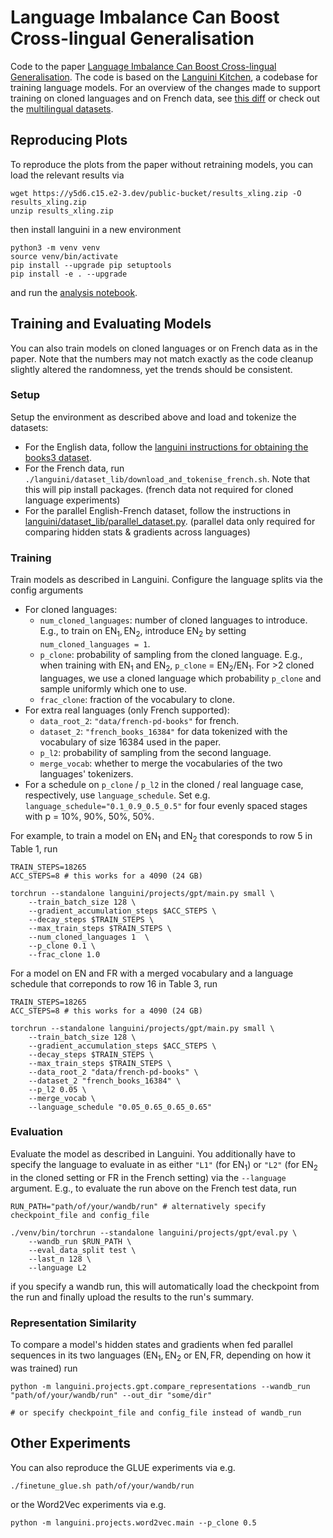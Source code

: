 # Language Imbalance Can Boost Cross-lingual Generalisation

Code to the paper [Language Imbalance Can Boost Cross-lingual Generalisation](https://arxiv.org/abs/2404.07982). The code is based on the [Languini Kitchen](https://github.com/languini-kitchen/languini-kitchen), a codebase for training language models. For an overview of the changes made to support training on cloned languages and on French data, see [this diff](https://github.com/antonschafer/xling-imbalance/pull/1/files) or check out the [multilingual datasets](./languini/dataset_lib/multilingual.py).

## Reproducing Plots
To reproduce the plots from the paper without retraining models, you can load the relevant results via
```
wget https://y5d6.c15.e2-3.dev/public-bucket/results_xling.zip -O results_xling.zip
unzip results_xling.zip
```
then install languini in a new environment
```
python3 -m venv venv
source venv/bin/activate
pip install --upgrade pip setuptools
pip install -e . --upgrade
```
and run the [analysis notebook](analysis.ipynb).

## Training and Evaluating Models

You can also train models on cloned languages or on French data as in the paper. Note that the numbers may not match exactly as the code cleanup slightly altered the randomness, yet the trends should be consistent. 

### Setup
Setup the environment as described above and load and tokenize the datasets:
- For the English data, follow the [languini instructions for obtaining the books3 dataset](#download-and-tokenise-the-books3-dataset).
- For the French data, run `./languini/dataset_lib/download_and_tokenise_french.sh`. Note that this will pip install packages.
(french data not required for cloned language experiments)
- For the parallel English-French dataset, follow the instructions in [languini/dataset_lib/parallel_dataset.py](languini/dataset_lib/parallel_dataset.py).
(parallel data only required for comparing hidden stats & gradients across languages)

### Training
Train models as described in Languini. Configure the language splits via the config arguments
- For cloned languages:
    - `num_cloned_languages`: number of cloned languages to introduce. E.g., to train on $\mathrm{EN}_1, \mathrm{EN}_2$, introduce $\mathrm{EN}_2$ by setting `num_cloned_languages = 1`.
    - `p_clone`: probability of sampling from the cloned language. E.g., when training with $\mathrm{EN}_1$ and $\mathrm{EN}_2$, `p_clone` = $\mathrm{EN}_2/\mathrm{EN}_1$. For >2 cloned languages, we use a cloned language which probability `p_clone` and sample uniformly which one to use.
    - `frac_clone`: fraction of the vocabulary to clone.
- For extra real languages (only French supported):
    - `data_root_2`: `"data/french-pd-books"` for french.
    - `dataset_2`: `"french_books_16384"` for data tokenized with the vocabulary of size 16384 used in the paper.
    - `p_l2`: probability of sampling from the second language.
    - `merge_vocab`: whether to merge the vocabularies of the two languages' tokenizers.
- For a schedule on `p_clone` / `p_l2` in the cloned / real language case, respectively, use `language_schedule`. Set e.g. `language_schedule="0.1_0.9_0.5_0.5"` for four evenly spaced stages with p = 10%, 90%, 50%, 50%.
    
For example, to train a model on $\mathrm{EN}_1$ and $\mathrm{EN}_2$ that coresponds to row 5 in Table 1, run
```
TRAIN_STEPS=18265
ACC_STEPS=8 # this works for a 4090 (24 GB)

torchrun --standalone languini/projects/gpt/main.py small \
    --train_batch_size 128 \
    --gradient_accumulation_steps $ACC_STEPS \
    --decay_steps $TRAIN_STEPS \
    --max_train_steps $TRAIN_STEPS \
    --num_cloned_languages 1  \
    --p_clone 0.1 \
    --frac_clone 1.0
```
For a model on $\mathrm{EN}$ and $\mathrm{FR}$ with a merged vocabulary and a language schedule that correponds to row 16 in Table 3, run

```
TRAIN_STEPS=18265
ACC_STEPS=8 # this works for a 4090 (24 GB)

torchrun --standalone languini/projects/gpt/main.py small \
    --train_batch_size 128 \
    --gradient_accumulation_steps $ACC_STEPS \
    --decay_steps $TRAIN_STEPS \
    --max_train_steps $TRAIN_STEPS \
    --data_root_2 "data/french-pd-books" \
    --dataset_2 "french_books_16384" \
    --p_l2 0.05 \
    --merge_vocab \
    --language_schedule "0.05_0.65_0.65_0.65"
```
### Evaluation
 Evaluate the model as described in Languini. You additionally have to specify the language to evaluate in as either `"L1"` (for $\mathrm{EN}_1$) or `"L2"` (for $\mathrm{EN}_2$ in the cloned setting or $\mathrm{FR}$ in the French setting) via the `--language` argument. E.g., to evaluate the run above on the French test data, run
```
RUN_PATH="path/of/your/wandb/run" # alternatively specify checkpoint_file and config_file

./venv/bin/torchrun --standalone languini/projects/gpt/eval.py \
    --wandb_run $RUN_PATH \
    --eval_data_split test \
    --last_n 128 \
    --language L2
```
if you specify a wandb run, this will automatically load the checkpoint from the run and finally upload the results to the run's summary.

### Representation Similarity
To compare a model's hidden states and gradients when fed parallel sequences in its two languages ($\mathrm{EN}_1, \mathrm{EN}_2$ or $\mathrm{EN}, \mathrm{FR}$, depending on how it was trained) run
```
python -m languini.projects.gpt.compare_representations --wandb_run "path/of/your/wandb/run" --out_dir "some/dir"

# or specify checkpoint_file and config_file instead of wandb_run
```

## Other Experiments
You can also reproduce the GLUE experiments via e.g.
```
./finetune_glue.sh path/of/your/wandb/run 
```

or the Word2Vec experiments via e.g.
```
python -m languini.projects.word2vec.main --p_clone 0.5
```



